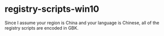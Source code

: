 # registry-scripts-win10

Since I assume your region is China and your language is Chinese, all of the registry scripts are encoded in GBK.



